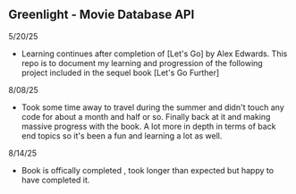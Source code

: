 ## Greenlight - Movie Database API

5/20/25
- Learning continues after completion of [Let's Go] by Alex Edwards. This repo is to document my learning and progression of the following project included in the sequel book [Let's Go Further]

8/08/25
- Took some time away to travel during the summer and didn't touch any code for about a month and half or so. Finally back at it and making massive progress with the book. A lot more in depth in terms of back end topics so it's been a fun and learning a lot as well.

8/14/25
- Book is offically completed , took longer than expected but happy to have completed it.
